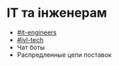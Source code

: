 # IT та інженерам

* [\#it-engineers](https://discord.gg/GMGzPN6)
* [\#ivl-tech](https://discord.gg/yxFSSRx)
* Чат боты
* Распредленные цепи поставок

